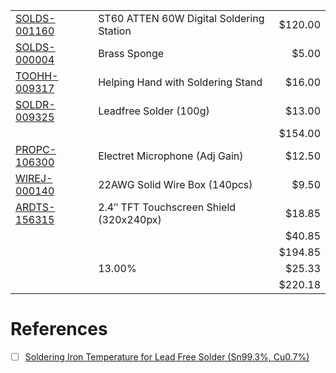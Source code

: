 

| | | |
|-|-|-:|
| [SOLDS-001160](https://www.creatroninc.com/product/st60-atten-60w-digital-soldering-station/)    | ST60 ATTEN 60W Digital Soldering Station | $120.00 |
| [SOLDS-000004](https://www.creatroninc.com/product/brass-sponge)                                 | Brass Sponge                             |   $5.00 | 
| [TOOHH-009317](https://www.creatroninc.com/product/helping-hand-with-soldering-stand/)           | Helping Hand with Soldering Stand        |  $16.00 |
| [SOLDR-009325](https://www.creatroninc.com/product/leadfree-solder-100g)                         | Leadfree Solder (100g)                   |  $13.00 |
| | | $154.00 | 
| [PROPC-106300](https://www.creatroninc.com/product/electret-microphone-module-adjustable-gain/)  | Electret Microphone (Adj Gain)           |  $12.50 |
| [WIREJ-000140](https://www.creatroninc.com/product/22awg-hookup-wire-box-140pcs/)                | 22AWG Solid Wire Box (140pcs)            |   $9.50 |
| [ARDTS-156315](https://www.creatroninc.com/product/2-4-tft-lcd-touch-shield-320x240px/)          | 2.4″ TFT Touchscreen Shield (320x240px)  |  $18.85 |
| | |  $40.85 |
| | | $194.85 |
| | 13.00%	| $25.33 |
| | | $220.18 |



# References

- [ ] [Soldering Iron Temperature for Lead Free Solder (Sn99.3%, Cu0.7%)](https://electronics.stackexchange.com/questions/571946/soldering-iron-temperature-for-lead-free-solder-sn99-3-cu0-7)

